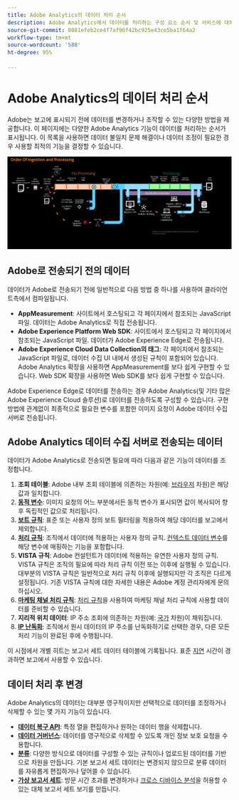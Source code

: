 ```yaml
---
title: Adobe Analytics의 데이터 처리 순서
description: Adobe Analytics에서 데이터를 처리하는 구성 요소 순서 및 서비스에 대해 알아봅니다.
source-git-commit: 0881efeb2ce4f7af96f42bc925e43ce5ba1f64a2
workflow-type: tm+mt
source-wordcount: '588'
ht-degree: 95%

---
```


# Adobe Analytics의 데이터 처리 순서

Adobe는 보고에 표시되기 전에 데이터를 변경하거나 조작할 수 있는 다양한 방법을 제공합니다. 이 페이지에는 다양한 Adobe Analytics 기능이 데이터를 처리하는 순서가 표시됩니다. 이 목록을 사용하면 데이터 불일치 문제 해결이나 데이터 조정이 필요한 경우 사용할 최적의 기능을 결정할 수 있습니다.

![처리 순서](assets/processing-order.png)

## Adobe로 전송되기 전의 데이터

데이터가 Adobe로 전송되기 전에 일반적으로 다음 방법 중 하나를 사용하여 클라이언트측에서 컴파일됩니다.

* **AppMeasurement**: 사이트에서 호스팅되고 각 페이지에서 참조되는 JavaScript 파일. 데이터는 Adobe Analytics로 직접 전송됩니다.
* **Adobe Experience Platform Web SDK**: 사이트에서 호스팅되고 각 페이지에서 참조되는 JavaScript 파일. 데이터가 Adobe Experience Edge로 전송됩니다.
* **Adobe Experience Cloud Data Collection의 태그**: 각 페이지에서 참조되는 JavaScript 파일로, 데이터 수집 UI 내에서 생성된 규칙이 포함되어 있습니다. Adobe Analytics 확장을 사용하면 AppMeasurement를 보다 쉽게 구현할 수 있습니다. Web SDK 확장을 사용하면 Web SDK를 보다 쉽게 구현할 수 있습니다.

Adobe Experience Edge로 데이터를 전송하는 경우 Adobe Analytics(및 기타 많은 Adobe Experience Cloud 솔루션)로 데이터를 전송하도록 구성할 수 있습니다. 구현 방법에 관계없이 최종적으로 필요한 변수를 포함한 이미지 요청이 Adobe 데이터 수집 서버로 전송됩니다.

## Adobe Analytics 데이터 수집 서버로 전송되는 데이터

데이터가 Adobe Analytics로 전송되면 필요에 따라 다음과 같은 기능이 데이터를 조정합니다.

1. **조회 테이블**: Adobe 내부 조회 테이블에 의존하는 차원(예: [브라우저](/help/components/dimensions/browser.md) 차원)은 해당 값과 일치합니다.
2. [**동적 변수**](/help/implement/vars/page-vars/dynamic-variables.md): 이미지 요청의 어느 부분에서든 동적 변수가 표시되면 값이 복사되어 향후 독립적인 값으로 처리됩니다.
3. [**보트 규칙**](/help/admin/admin/bot-removal/bot-rules.md): 표준 또는 사용자 정의 보트 필터링을 적용하여 해당 데이터를 보고에서 제외합니다.
4. [**처리 규칙**](/help/admin/admin/c-processing-rules/processing-rules.md): 조직에서 데이터에 적용하는 사용자 정의 규칙. [컨텍스트 데이터 변수](/help/implement/vars/page-vars/contextdata.md)를 해당 변수에 매핑하는 기능을 포함합니다.
5. **VISTA 규칙**: Adobe 컨설턴트가 데이터에 적용하는 유연한 사용자 정의 규칙. VISTA 규칙은 조직의 필요에 따라 처리 규칙 이전 또는 이후에 실행될 수 있습니다. 대부분의 VISTA 규칙은 일반적으로 처리 규칙 이후에 실행되지만 각 조직은 다르게 설정됩니다. 기존 VISTA 규칙에 대한 자세한 내용은 Adobe 계정 관리자에게 문의하십시오.
6. [**마케팅 채널 처리 규칙**](/help/components/c-marketing-channels/c-rules.md): [처리 규칙](/help/admin/admin/c-processing-rules/processing-rules.md)을 사용하여 마케팅 채널 처리 규칙에 사용할 데이터를 준비할 수 있습니다.
7. **지리적 위치 데이터**: IP 주소 조회에 의존하는 차원(예: [국가](/help/components/dimensions/countries.md) 차원)이 채워집니다.
8. [**IP 난독화**](/help/admin/admin/general-acct-settings-admin.md): 조직에서 원시 데이터의 IP 주소를 난독화하기로 선택한 경우, 다른 모든 처리 기능이 완료된 후에 수행됩니다.

이 시점에서 개별 히트는 보고서 세트 데이터 테이블에 기록됩니다. 표준 [지연](latency.md) 시간이 경과하면 보고에서 사용할 수 있습니다.

## 데이터 처리 후 변경

Adobe Analytics의 데이터는 대부분 영구적이지만 선택적으로 데이터를 조정하거나 삭제할 수 있는 몇 가지 기능이 있습니다.

* [**데이터 복구 API**](https://developer.adobe.com/analytics-apis/docs/2.0/guides/endpoints/data-repair/): 특정 열을 편집하거나 원하는 데이터 행을 삭제합니다.
* [**데이터 거버넌스**](/help/admin/c-data-governance/an-gdpr-workflow.md): 데이터를 영구적으로 삭제할 수 있도록 개인 정보 보호 요청을 수용합니다.
* [**분류**](/help/components/classifications/c-classifications.md): 다양한 방식으로 데이터를 구성할 수 있는 규칙이나 업로드된 데이터를 기반으로 차원을 만듭니다. 기본 보고서 세트 데이터는 변경되지 않으므로 분류 데이터를 자유롭게 편집하거나 덮어쓸 수 있습니다.
* [**가상 보고서 세트**](/help/components/vrs/vrs-about.md): 방문 시간 초과를 변경하거나 [크로스 디바이스 분석](/help/components/cda/overview.md)을 허용할 수 있는 대체 보고서 세트 보기를 만듭니다.
